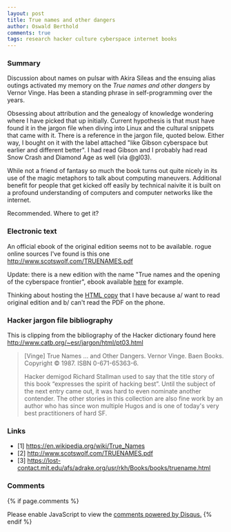 ```yaml
---
layout: post
title: True names and other dangers
author: Oswald Berthold
comments: true
tags: research hacker culture cyberspace internet books
---
```


### Summary

Discussion about names on pulsar with Akira Sileas and the ensuing
alias outings activated my memory on the *True names and other
dangers* by Vernor Vinge. Has been a standing phrase in
self-programming over the years.

Obsessing about attribution and the genealogy of knowledge wondering
where I have picked that up initially. Current hypothesis is that must
have found it in the jargon file when diving into Linux and the
cultural snippets that came with it. There is a reference in the
jargon file, quoted below. Either way, I bought on it with the label
attached "like Gibson cyberspace but earlier and different better". I
had read Gibson and I probably had read Snow Crash and Diamond Age as
well (via @gl03).

While not a friend of fantasy so much the book turns out quite nicely
in its use of the magic metaphors to talk about computing
maneuvers. Additional benefit for people that get kicked off easily by
technical naivite it is built on a profound understanding of computers
and computer networks like the internet.

Recommended. Where to get it?

### Electronic text

An official ebook of the original edition seems not to be
available. rogue online sources I've found is this one
<http://www.scotswolf.com/TRUENAMES.pdf>

Update: there is a new edition with the name "True names and the
opening of the cyberspace frontier", ebook available
[here](https://www.buecher.de/shop/science-fiction/true-names-ebook-epub/vinge-vernor/products_products/detail/prod_id/45324784/)
for example.

Thinking about hosting the [HTML
copy](/assets/vv_truenames/truename.htm) that I have because a/ want
to read original edition and b/ can't read the PDF on the phone.

### Hacker jargon file bibliography

This is clipping from the bibliography of the Hacker dictionary found
here <http://www.catb.org/~esr/jargon/html/pt03.html>

> [Vinge] True Names ... and Other Dangers. Vernor Vinge. Baen Books. Copyright © 1987. ISBN 0-671-65363-6.
>
> Hacker demigod Richard Stallman used to say that the title story of
> this book “expresses the spirit of hacking best”. Until the subject
> of the next entry came out, it was hard to even nominate another
> contender. The other stories in this collection are also fine work
> by an author who has since won multiple Hugos and is one of today's
> very best practitioners of hard SF.

### Links
- [1] https://en.wikipedia.org/wiki/True_Names
- [2] http://www.scotswolf.com/TRUENAMES.pdf
- [3] https://lost-contact.mit.edu/afs/adrake.org/usr/rkh/Books/books/truename.html

### Comments

{% if page.comments %}
<div id="disqus_thread"></div>
<script>

/**
*  RECOMMENDED CONFIGURATION VARIABLES: EDIT AND UNCOMMENT THE SECTION BELOW TO INSERT DYNAMIC VALUES FROM YOUR PLATFORM OR CMS.
*  LEARN WHY DEFINING THESE VARIABLES IS IMPORTANT: https://disqus.com/admin/universalcode/#configuration-variables*/
/*
var disqus_config = function () {
this.page.url = PAGE_URL;  // Replace PAGE_URL with your page's canonical URL variable
this.page.identifier = PAGE_IDENTIFIER; // Replace PAGE_IDENTIFIER with your page's unique identifier variable
};
*/
(function() { // DON'T EDIT BELOW THIS LINE
var d = document, s = d.createElement('script');
s.src = '//x75.disqus.com/embed.js';
s.setAttribute('data-timestamp', +new Date());
(d.head || d.body).appendChild(s);
})();
</script>
<noscript>Please enable JavaScript to view the <a href="https://disqus.com/?ref_noscript">comments powered by Disqus.</a></noscript>
{% endif %}

